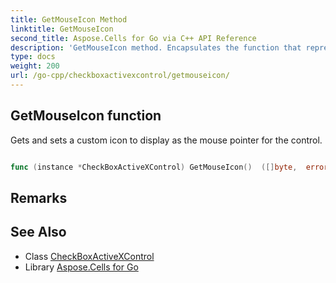 ```yaml
---
title: GetMouseIcon Method 
linktitle: GetMouseIcon
second_title: Aspose.Cells for Go via C++ API Reference
description: 'GetMouseIcon method. Encapsulates the function that represents getmouseicon in Go.'
type: docs
weight: 200
url: /go-cpp/checkboxactivexcontrol/getmouseicon/
---
```


## GetMouseIcon function

Gets and sets a custom icon to display as the mouse pointer for the control.

```go

func (instance *CheckBoxActiveXControl) GetMouseIcon()  ([]byte,  error) 

```

## Remarks


## See Also

* Class [CheckBoxActiveXControl](../)
* Library [Aspose.Cells for Go](../../)
